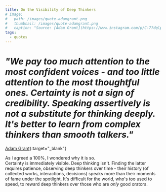 ```yaml
---
title: On the Visibility of Deep Thinkers
# image: 
#   path: /images/quote-adamgrant.png
#   thumbnail: /images/quote-adamgrant.png
#   caption: "Source: [Adam Grant](https://www.instagram.com/p/C-77dqlpeyU/?igsh=Z3FzdTBuczljaGpi){:target="_blank"}"
tags:
  - quotes
---
```

<!-- ![](/images/quote-adamgrant-smaller.png)

By [Adam Grant](https://www.instagram.com/p/C-77dqlpeyU/?igsh=Z3FzdTBuczljaGpi){:target="_blank"} -->
# *"We pay too much attention to the most confident voices - and too little attention to the most thoughtful ones. Certainty is not a sign of credibility. Speaking assertively is not a substitute for thinking deeply. It's better to learn from complex thinkers than smooth talkers."*
[Adam Grant](https://www.instagram.com/p/C-77dqlpeyU/?igsh=Z3FzdTBuczljaGpi){:target="_blank"}

As I agreed a 100%, I wondered why it is so.  
Certainty is immediately visible. Deep thinking isn't. Finding the latter requires patience, observing deep thinkers over time - their history (of collected works, interactions, decisions) speaks more than their moments of fame under the spotlight. It's difficult for the world, who's too used to speed, to reward deep thinkers over those who are *only* good orators.
